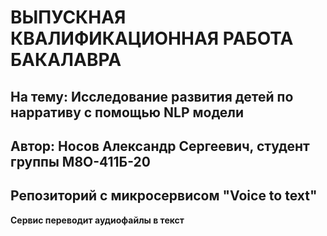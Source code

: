 # ВЫПУСКНАЯ КВАЛИФИКАЦИОННАЯ РАБОТА БАКАЛАВРА
## На тему: Исследование развития детей по нарративу с помощью NLP модели
## Автор: Носов Александр Сергеевич, студент группы М8О-411Б-20
## Репозиторий с микросервисом "Voice to text"
**Сервис переводит аудиофайлы в текст**
